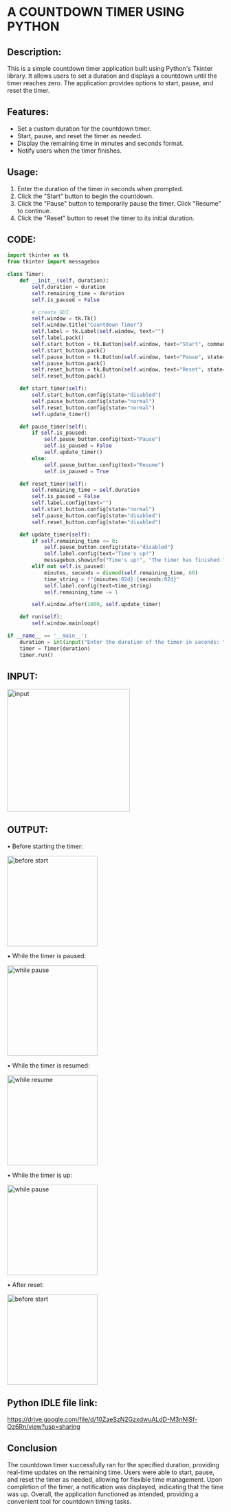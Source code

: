 # A COUNTDOWN TIMER USING PYTHON

## Description:
This is a simple countdown timer application built using Python's Tkinter library. It allows users to set a duration and displays a countdown until the timer reaches zero. The application provides options to start, pause, and reset the timer.

## Features:
- Set a custom duration for the countdown timer.
- Start, pause, and reset the timer as needed.
- Display the remaining time in minutes and seconds format.
- Notify users when the timer finishes.

## Usage:
1. Enter the duration of the timer in seconds when prompted.
2. Click the "Start" button to begin the countdown.
3. Click the "Pause" button to temporarily pause the timer. Click "Resume" to continue.
4. Click the "Reset" button to reset the timer to its initial duration.

## CODE:
```python
import tkinter as tk
from tkinter import messagebox

class Timer:
    def __init__(self, duration):
        self.duration = duration
        self.remaining_time = duration
        self.is_paused = False

        # create GUI
        self.window = tk.Tk()
        self.window.title("Countdown Timer")
        self.label = tk.Label(self.window, text="")
        self.label.pack()
        self.start_button = tk.Button(self.window, text="Start", command=self.start_timer)
        self.start_button.pack()
        self.pause_button = tk.Button(self.window, text="Pause", state="disabled", command=self.pause_timer)
        self.pause_button.pack()
        self.reset_button = tk.Button(self.window, text="Reset", state="disabled", command=self.reset_timer)
        self.reset_button.pack()

    def start_timer(self):
        self.start_button.config(state="disabled")
        self.pause_button.config(state="normal")
        self.reset_button.config(state="normal")
        self.update_timer()

    def pause_timer(self):
        if self.is_paused:
            self.pause_button.config(text="Pause")
            self.is_paused = False
            self.update_timer()
        else:
            self.pause_button.config(text="Resume")
            self.is_paused = True

    def reset_timer(self):
        self.remaining_time = self.duration
        self.is_paused = False
        self.label.config(text="")
        self.start_button.config(state="normal")
        self.pause_button.config(state="disabled")
        self.reset_button.config(state="disabled")

    def update_timer(self):
        if self.remaining_time <= 0:
            self.pause_button.config(state="disabled")
            self.label.config(text="Time's up!")
            messagebox.showinfo("Time's up!", "The timer has finished.")
        elif not self.is_paused:
            minutes, seconds = divmod(self.remaining_time, 60)
            time_string = f"{minutes:02d}:{seconds:02d}"
            self.label.config(text=time_string)
            self.remaining_time -= 1

        self.window.after(1000, self.update_timer)

    def run(self):
        self.window.mainloop()

if __name__ == '__main__':
    duration = int(input("Enter the duration of the timer in seconds: "))
    timer = Timer(duration)
    timer.run()
```

   
## INPUT: 
 <img width="285" alt="input" src="https://github.com/KeerthikaNagarajan/A-COUNTDOWN-TIMER-USING-PYTHON/assets/93427089/61a0363f-01a2-481e-a3bd-fe6e5ada0cc9">


## OUTPUT: 

•	Before starting the timer:

<img width="210" alt="before start" src="https://github.com/KeerthikaNagarajan/A-COUNTDOWN-TIMER-USING-PYTHON/assets/93427089/ddaa131a-b15f-4eb1-94aa-9a3f50593348">

•	While the timer is paused:

<img width="210" alt="while pause" src="https://github.com/KeerthikaNagarajan/A-COUNTDOWN-TIMER-USING-PYTHON/assets/93427089/1bb834b8-2a63-48e5-8ecd-63ecea86be79">

 
•	While the timer is resumed:

<img width="210" alt="while resume" src="https://github.com/KeerthikaNagarajan/A-COUNTDOWN-TIMER-USING-PYTHON/assets/93427089/b5cc7850-74a7-45e0-897b-5b12cb0cc9f5">


•	While the timer is up:

 <img width="210" alt="while pause" src="https://github.com/KeerthikaNagarajan/A-COUNTDOWN-TIMER-USING-PYTHON/assets/93427089/4ed696ca-3688-4d18-9bd9-4fd331fe2c4e">


•	After reset:

 <img width="210" alt="before start" src="https://github.com/KeerthikaNagarajan/A-COUNTDOWN-TIMER-USING-PYTHON/assets/93427089/847224c1-94d2-41e0-a723-a517982cc323">

## Python IDLE file link: 
https://drive.google.com/file/d/10ZaeSzN2GzxdwuALdD-M3nNISf-Oz6Rn/view?usp=sharing

## Conclusion
The countdown timer successfully ran for the specified duration, providing real-time updates on the remaining time. Users were able to start, pause, and reset the timer as needed, allowing for flexible time management. Upon completion of the timer, a notification was displayed, indicating that the time was up. Overall, the application functioned as intended, providing a convenient tool for countdown timing tasks.



